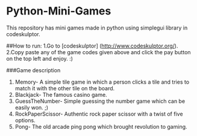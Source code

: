 # Python-Mini-Games
This repository has mini games made in python using simplegui library in codeskulptor.

##How to run:
1.Go to [codeskulptor] (http://www.codeskulptor.org/).<br>
2.Copy paste any of the game codes given above and click the pay button on the top left and enjoy. :)

###Game description 
1. Memory- A simple tile game in which a person clicks a tile and tries to match it with the other tile on the board.<br>
2. Blackjack- The famous casino game.<br>
3. GuessTheNumber- Simple guessing the number game which can be easily won. ;)<br>
4. RockPaperScissor- Authentic rock paper scissor with a twist of five options.<br>
5. Pong- The old arcade ping pong which brought revolution to gaming. 
